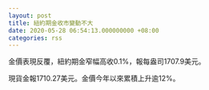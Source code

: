 ```yaml
---
layout: post
title: 紐約期金收市變動不大
date: 2020-05-28 06:54:13.000000000 +08:00
categories: rss
---
```


金價表現反覆，紐約期金窄幅高收0.1%，報每盎司1707.9美元。

現貨金報1710.27美元。金價今年以來累積上升逾12%。

